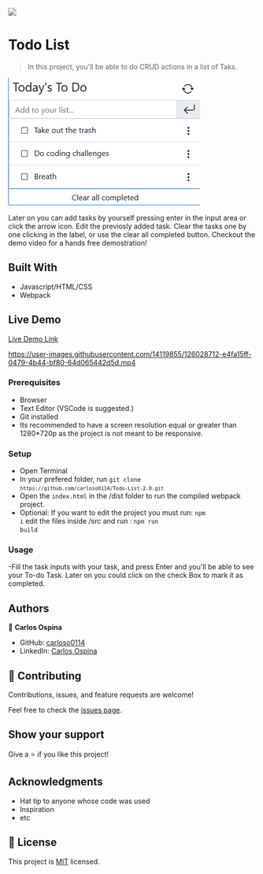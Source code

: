 ![](https://img.shields.io/badge/Microverse-blueviolet)

# Todo List

> In this project, you'll be able to do CRUD actions in a list of Taks.

![screenshot](./app_screenshot.png)

Later on you can add tasks by yourself pressing enter in the input area or click the arrow icon.
Edit the previosly added task.
Clear the tasks one by one clicking in the label, or use the clear all completed button.
Checkout the demo video for a hands free demostration!

## Built With

- Javascript/HTML/CSS
- Webpack 

## Live Demo

[Live Demo Link](https://raw.githack.com/carloso0114/Todo-List-2.0/add-and-remove/dist/index.html)

https://user-images.githubusercontent.com/14119855/126028712-e4fa15ff-0479-4b44-bf80-64d065442d5d.mp4

### Prerequisites
- Browser
- Text Editor (VSCode is suggested.)
- Git installed 
- Its recommended to have a screen resolution equal or greater than 1280*720p as the project is not meant to be responsive.

### Setup
- Open Terminal
- In your prefered folder, run <code>git clone `https://github.com/carloso0114/Todo-List-2.0.git`</code>
- Open the `index.html` in the /dist folder to run the compiled webpack project.
- Optional: If you want to edit the project you must run:
  <code>npm i</code>
  edit the files inside /src and run :
  <code>npm run build</code>


### Usage
-Fill the task inputs with your task, and press Enter and you'll be able to see your To-do Task. Later on you could click on the check Box to mark it as completed.

## Authors

👤  **Carlos Ospina**

- GitHub: [carloso0114](https://github.com/carloso0114)
- LinkedIn: [Carlos Ospina](https://www.linkedin.com/in/carlosospina/)

## 🤝 Contributing

Contributions, issues, and feature requests are welcome!

Feel free to check the [issues page](https://github.com/carloso0114/Todo-List-2.0/issues).

## Show your support

Give a ⭐️ if you like this project!

## Acknowledgments

- Hat tip to anyone whose code was used
- Inspiration
- etc

## 📝 License

This project is [MIT](./MIT.md) licensed.

